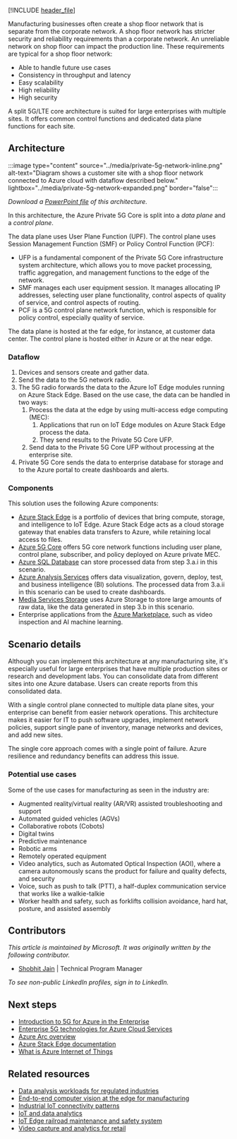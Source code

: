 [!INCLUDE [header_file](../../../includes/sol-idea-header.md)]

Manufacturing businesses often create a shop floor network that is separate from the corporate network. A shop floor network has stricter security and reliability requirements than a corporate network. An unreliable network on shop floor can impact the production line. These requirements are typical for a shop floor network:

- Able to handle future use cases
- Consistency in throughput and latency
- Easy scalability
- High reliability
- High security

A split 5G/LTE core architecture is suited for large enterprises with multiple sites. It offers common control functions and dedicated data plane functions for each site.

## Architecture

:::image type="content" source="../media/private-5g-network-inline.png" alt-text="Diagram shows a customer site with a shop floor network connected to Azure cloud with dataflow described below." lightbox="../media/private-5g-network-expanded.png" border="false":::

*Download a [PowerPoint file](https://arch-center.azureedge.net/private-5g-network.pptx) of this architecture.*

In this architecture, the Azure Private 5G Core is split into a *data plane* and a *control plane*.

The data plane uses User Plane Function (UPF). The control plane uses Session Management Function (SMF) or Policy Control Function (PCF):

- UFP is a fundamental component of the Private 5G Core infrastructure system architecture, which allows you to move packet processing, traffic aggregation, and management functions to the edge of the network.
- SMF manages each user equipment session. It manages allocating IP addresses, selecting user plane functionality, control aspects of quality of service, and control aspects of routing.
- PCF is a 5G control plane network function, which is responsible for policy control, especially quality of service.

The data plane is hosted at the far edge, for instance, at customer data center. The control plane is hosted either in Azure or at the near edge.

### Dataflow

1. Devices and sensors create and gather data.
1. Send the data to the 5G network radio.
1. The 5G radio forwards the data to the Azure IoT Edge modules running on Azure Stack Edge. Based on the use case, the data can be handled in two ways:
   1. Process the data at the edge by using multi-access edge computing (MEC):
      1. Applications that run on IoT Edge modules on Azure Stack Edge process the data.
      1. They send results to the Private 5G Core UFP.
   1. Send data to the Private 5G Core UFP without processing at the enterprise site.  
1. Private 5G Core sends the data to enterprise database for storage and to the Azure portal to create dashboards and alerts.

### Components

This solution uses the following Azure components:

- [Azure Stack Edge](https://azure.microsoft.com/products/azure-stack/edge) is a portfolio of devices that bring compute, storage, and intelligence to IoT Edge. Azure Stack Edge acts as a cloud storage gateway that enables data transfers to Azure, while retaining local access to files.
- [Azure 5G Core](https://azure.microsoft.com/products/private-5g-core) offers 5G core network functions including user plane, control plane, subscriber, and policy deployed on Azure private MEC.
- [Azure SQL Database](https://azure.microsoft.com/services/sql-database) can store processed data from step 3.a.i in this scenario.
- [Azure Analysis Services](https://azure.microsoft.com/products/analysis-services) offers data visualization, govern, deploy, test, and business intelligence (BI) solutions. The processed data from 3.a.ii in this scenario can be used to create dashboards.
- [Media Services Storage](https://azure.microsoft.com/products/media-services) uses Azure Storage to store large amounts of raw data, like the data generated in step 3.b in this scenario.
- Enterprise applications from the [Azure Marketplace](https://azuremarketplace.microsoft.com/marketplace/apps/category/internet-of-things?page=1&subcategories=iot-edge-modules), such as video inspection and AI machine learning.

## Scenario details

Although you can implement this architecture at any manufacturing site, it's especially useful for large enterprises that have multiple production sites or research and development labs. You can consolidate data from different sites into one Azure database. Users can create reports from this consolidated data.

With a single control plane connected to multiple data plane sites, your enterprise can benefit from easier network operations. This architecture makes it easier for IT to push software upgrades, implement network policies, support single pane of inventory, manage networks and devices, and add new sites.

The single core approach comes with a single point of failure. Azure resilience and redundancy benefits can address this issue.

### Potential use cases

Some of the use cases for manufacturing as seen in the industry are:

- Augmented reality/virtual reality (AR/VR) assisted troubleshooting and support
- Automated guided vehicles (AGVs)
- Collaborative robots (Cobots)
- Digital twins
- Predictive maintenance
- Robotic arms
- Remotely operated equipment
- Video analytics, such as Automated Optical Inspection (AOI), where a camera autonomously scans the product for failure and quality defects, and security
- Voice, such as push to talk (PTT), a half-duplex communication service that works like a walkie-talkie
- Worker health and safety, such as forklifts collision avoidance, hard hat, posture, and assisted assembly

## Contributors

*This article is maintained by Microsoft. It was originally written by the following contributor.*

- [Shobhit Jain](https://www.linkedin.com/in/sjshobhitjain) | Technical Program Manager

*To see non-public LinkedIn profiles, sign in to LinkedIn.*

## Next steps

- [Introduction to 5G for Azure in the Enterprise](/training/modules/intro-5g-enterprise)
- [Enterprise 5G technologies for Azure Cloud Services](/training/modules/enterprise-5g-technologies)
- [Azure Arc overview](/azure/azure-arc/overview)
- [Azure Stack Edge documentation](/azure/databox-online)
- [What is Azure Internet of Things](/azure/iot-fundamentals/iot-introduction)

## Related resources

- [Data analysis workloads for regulated industries](../../example-scenario/data/data-analysis-regulated-industries.yml)
- [End-to-end computer vision at the edge for manufacturing](../../architecture/reference-architectures/ai/end-to-end-smart-factory.yml)
- [Industrial IoT connectivity patterns](https://learn.microsoft.com/azure/architecture/guide/iiot-patterns/iiot-connectivity-patterns)
- [IoT and data analytics](../../example-scenario/data/big-data-with-iot.yml)
- [IoT Edge railroad maintenance and safety system](../../example-scenario/predictive-maintenance/iot-predictive-maintenance)
- [Video capture and analytics for retail](https://learn.microsoft.com/azure/architecture/solution-ideas/articles/video-analytics)
